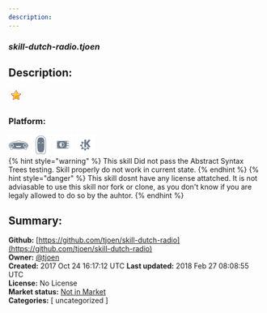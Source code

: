 ```yaml
---
description: 
---
```


### _skill-dutch-radio.tjoen_  
## Description:  
  
  
![](../.gitbook/assets/star.png)  
  
### Platform:  
 ![Mark I](../.gitbook/assets/mark-1-icon.png)  ![Mark II](../.gitbook/assets/mark-2-icon.png)  ![Picroft](../.gitbook/assets/picroft-icon.png)  ![plasmoid](../.gitbook/assets/kde.png)   
{% hint style="warning" %}
This skill Did not pass the Abstract Syntax Trees testing. Skill properly do not work in current state.
{% endhint %}
{% hint style="danger" %}
This skill dosnt have any license attatched. It is not adviasable to use this skill nor fork or clone, as you don't know if you are legaly allowed to do so by the auhtor.
{% endhint %}
  
## Summary:  
**Github:** [https://github.com/tjoen/skill-dutch-radio](https://github.com/tjoen/skill-dutch-radio)  
**Owner:** [@tjoen](https://github.com/tjoen)  
**Created:** 2017 Oct 24 16:17:12 UTC  **Last updated:** 2018 Feb 27 08:08:55 UTC  
**License:** No License  
**Market status:** [Not in Market](https://market.mycroft.ai/skill/)  
**Categories:** [ uncategorized ]   

